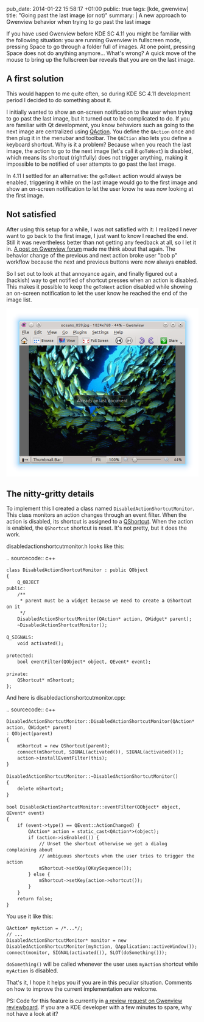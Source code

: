 pub_date: 2014-01-22 15:58:17 +01:00
public: true
tags: [kde, gwenview]
title: "Going past the last image (or not)"
summary: |
    A new approach to Gwenview behavior when trying to go past the last image

If you have used Gwenview before KDE SC 4.11 you might be familiar with the following situation: you are running Gwenview in fullscreen mode, pressing Space to go through a folder full of images. At one point, pressing Space does not do anything anymore... What's wrong? A quick move of the mouse to bring up the fullscreen bar reveals that you are on the last image.

## A first solution

This would happen to me quite often, so during KDE SC 4.11 development period I decided to do something about it.

I initially wanted to show an on-screen notification to the user when trying to go past the last image, but it turned out to be complicated to do. If you are familiar with Qt development, you know behaviors such as going to the next image are centralized using [QAction][]. You define the `QAction` once and then plug it in the menubar and toolbar. The `QACtion` also lets you define a keyboard shortcut. Why is it a problem? Because when you reach the last image, the action to go to the next image (let's call it `goToNext`) is disabled, which means its shortcut (rightfully) does not trigger anything, making it impossible to be notified of user attempts to go past the last image.

In 4.11 I settled for an alternative: the `goToNext` action would always be enabled, triggering it while on the last image would go to the first image and show an on-screen notification to let the user know he was now looking at the first image.

[QAction]: http://qt-project.org/doc/qt-4.8/qaction.html

## Not satisfied

After using this setup for a while, I was not satisfied with it: I realized I never want to go back to the first image, I just want to know I reached the end. Still it was nevertheless better than not getting any feedback at all, so I let it in. [A post on Gwenview forum][forum] made me think about that again. The behavior change of the previous and next action broke user "bob p" workflow because the next and previous buttons were now always enabled.

[forum]: http://forum.kde.org/viewtopic.php?f=213&t=119049&sid=33378e23896c33c38a95679b43519b4b

So I set out to look at that annoyance again, and finally figured out a (hackish) way to get notified of shortcut presses when an action is disabled. This makes it possible to keep the `goToNext` action disabled while showing an on-screen notification to let the user know he reached the end of the image list.

![Already on the last document](already-on-last.png)

## The nitty-gritty details

To implement this I created a class named `DisabledActionShortcutMonitor`. This class monitors an action changes through an event filter. When the action is disabled, its shortcut is assigned to a [QShortcut][]. When the action is enabled, the `QShortcut` shortcut is reset. It's not pretty, but it does the work.

disabledactionshortcutmonitor.h looks like this:

.. sourcecode:: c++

    class DisabledActionShortcutMonitor : public QObject
    {
        Q_OBJECT
    public:
        /**
         * parent must be a widget because we need to create a QShortcut on it
         */
        DisabledActionShortcutMonitor(QAction* action, QWidget* parent);
        ~DisabledActionShortcutMonitor();

    Q_SIGNALS:
        void activated();

    protected:
        bool eventFilter(QObject* object, QEvent* event);

    private:
        QShortcut* mShortcut;
    };

And here is disabledactionshortcutmonitor.cpp:

.. sourcecode:: c++

    DisabledActionShortcutMonitor::DisabledActionShortcutMonitor(QAction* action, QWidget* parent)
    : QObject(parent)
    {
        mShortcut = new QShortcut(parent);
        connect(mShortcut, SIGNAL(activated()), SIGNAL(activated()));
        action->installEventFilter(this);
    }

    DisabledActionShortcutMonitor::~DisabledActionShortcutMonitor()
    {
        delete mShortcut;
    }

    bool DisabledActionShortcutMonitor::eventFilter(QObject* object, QEvent* event)
    {
        if (event->type() == QEvent::ActionChanged) {
            QAction* action = static_cast<QAction*>(object);
            if (action->isEnabled()) {
                // Unset the shortcut otherwise we get a dialog complaining about
                // ambiguous shortcuts when the user tries to trigger the action
                mShortcut->setKey(QKeySequence());
            } else {
                mShortcut->setKey(action->shortcut());
            }
        }
        return false;
    }

You use it like this:

    QAction* myAction = /*...*/;
    // ...
    DisabledActionShortcutMonitor* monitor = new DisabledActionShortcutMonitor(myAction, QApplication::activeWindow());
    connect(monitor, SIGNAL(activated()), SLOT(doSomething()));

`doSomething()` will be called whenever the user uses `myAction` shortcut while `myAction` is disabled.

That's it, I hope it helps you if you are in this peculiar situation. Comments on how to improve the current implementation are welcome.

PS: Code for this feature is currently in [a review request on Gwenview reviewboard][review]. If you are a KDE developer with a few minutes to spare, why not have a look at it?

[QShortcut]: http://qt-project.org/doc/qt-4.8/qshortcut.html
[review]: https://git.reviewboard.kde.org/r/115020/
